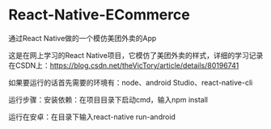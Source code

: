 # React-Native-ECommerce

通过React Native做的一个模仿美团外卖的App

这是在网上学习的React Native项目，它模仿了美团外卖的样式，详细的学习记录在CSDN上：https://blog.csdn.net/theVicTory/article/details/80196741


如果要运行的话首先需要的环境有：node、android Studio、react-native-cli

运行步骤：安装依赖：在项目目录下启动cmd，输入npm install

运行在安卓：在目录下输入react-native run-android
